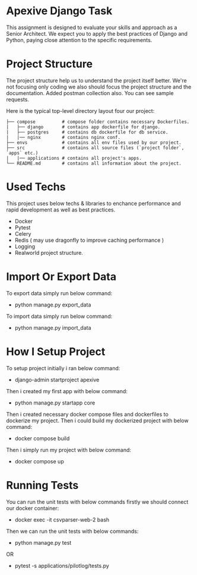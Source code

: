 # Apexive Django Task
This assignment is designed to evaluate your skills and approach as a Senior Architect. We expect you to  apply the best practices of Django and Python, paying close attention to the specific requirements.

# Project Structure
The project structure help us to understand the project itself better. We're not focusing only coding we also should focus the project structure and the documentation. Added postman collection also. You can see sample requests.

Here is the typical top-level directory layout four our project:
    
    ├── compose          # compose folder contains necessary Dockerfiles.
    |   ├── django       # contains app dockerfile for django.
    |   ├── postgres     # contains db dockerfile for db service.
    |   |── nginx        # contains nginx conf.
    ├── envs             # contains all env files used by our project.
    ├── src              # contains all source files (`project folder`, `apps` etc.)
    |   |── applications # contains all project's apps.
    └── README.md        # contains all information about the project.

# Used Techs
This project uses below techs & libraries to enchance performance and rapid development as well as best practices.
- Docker
- Pytest
- Celery
- Redis ( may use dragonfly to improve caching performance )
- Logging
- Realworld project structure.

# Import Or Export Data
To export data simply run below command:
- python manage.py export_data

To import data simply run below command:
- python manage.py import_data

# How I Setup Project
To setup project initially i ran below command:
- django-admin startproject apexive

Then i created my first app with below command:
- python manage.py startapp core

Then i created necessary docker compose files and dockerfiles to dockerize my project. Then i could build my dockerized project with below command:
- docker compose build

Then i simply run my project with below command:
- docker compose up

# Running Tests
You can run the unit tests with below commands firstly we should connect our docker container:
- docker exec -it csvparser-web-2 bash

Then we can run the unit tests with below commands:
- python manage.py test

OR

- pytest -s applications/pilotlog/tests.py